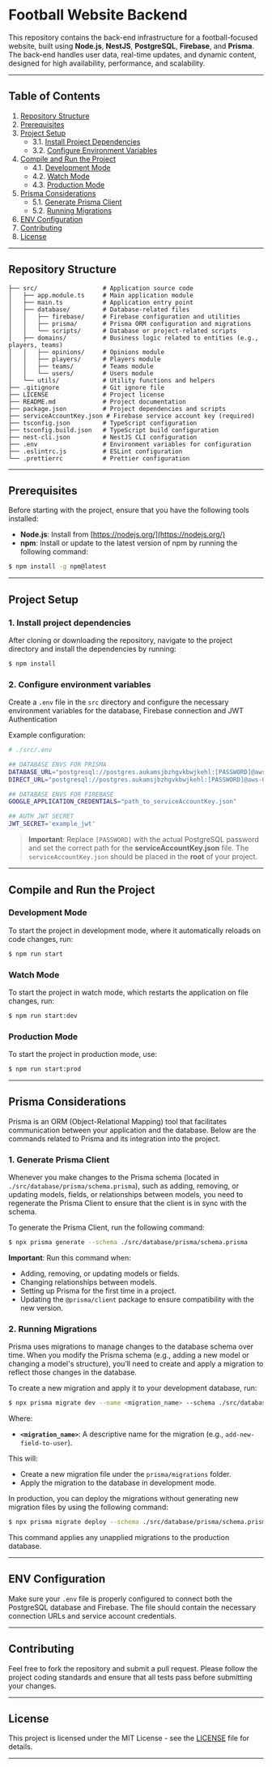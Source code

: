 # Football Website Backend

This repository contains the back-end infrastructure for a football-focused website, built using **Node.js**, **NestJS**, **PostgreSQL**, **Firebase**, and **Prisma**. The back-end handles user data, real-time updates, and dynamic content, designed for high availability, performance, and scalability.

---

## Table of Contents

1. [Repository Structure](#repository-structure)
2. [Prerequisites](#prerequisites)
3. [Project Setup](#project-setup)
    - 3.1. [Install Project Dependencies](#install-project-dependencies)
    - 3.2. [Configure Environment Variables](#configure-environment-variables)
4. [Compile and Run the Project](#compile-and-run-the-project)
    - 4.1. [Development Mode](#development-mode)
    - 4.2. [Watch Mode](#watch-mode)
    - 4.3. [Production Mode](#production-mode)
5. [Prisma Considerations](#prisma-considerations)
    - 5.1. [Generate Prisma Client](#generate-prisma-client)
    - 5.2. [Running Migrations](#running-migrations)
6. [ENV Configuration](#env-configuration)
7. [Contributing](#contributing)
8. [License](#license)

---

## Repository Structure

```plaintext
├── src/                  # Application source code
│   ├── app.module.ts     # Main application module
│   ├── main.ts           # Application entry point
│   ├── database/         # Database-related files
│   │   ├── firebase/     # Firebase configuration and utilities
│   │   ├── prisma/       # Prisma ORM configuration and migrations
│   │   └── scripts/      # Database or project-related scripts
│   ├── domains/          # Business logic related to entities (e.g., players, teams)
│   │   ├── opinions/     # Opinions module
│   │   ├── players/      # Players module
│   │   ├── teams/        # Teams module
│   │   └── users/        # Users module
│   └── utils/            # Utility functions and helpers
├── .gitignore            # Git ignore file
├── LICENSE               # Project license
├── README.md             # Project documentation
├── package.json          # Project dependencies and scripts
├── serviceAccountKey.json # Firebase service account key (required)
├── tsconfig.json         # TypeScript configuration
├── tsconfig.build.json   # TypeScript build configuration
├── nest-cli.json         # NestJS CLI configuration
├── .env                  # Environment variables for configuration
├── .eslintrc.js          # ESLint configuration
└── .prettierrc           # Prettier configuration
```

---

## Prerequisites

Before starting with the project, ensure that you have the following tools installed:

-   **Node.js**: Install from [https://nodejs.org/](https://nodejs.org/)
-   **npm**: Install or update to the latest version of npm by running the following command:

```bash
$ npm install -g npm@latest
```

---

## Project Setup

### 1. Install project dependencies

After cloning or downloading the repository, navigate to the project directory and install the dependencies by running:

```bash
$ npm install
```

### 2. Configure environment variables

Create a `.env` file in the `src` directory and configure the necessary environment variables for the database, Firebase connection and JWT Authentication

Example configuration:

```bash
# ./src/.env

## DATABASE ENVS FOR PRISMA
DATABASE_URL="postgresql://postgres.aukamsjbzhgvkbwjkehl:[PASSWORD]@aws-0-sa-east-1.pooler.supabase.com:6543/postgres?pgbouncer=true"
DIRECT_URL="postgresql://postgres.aukamsjbzhgvkbwjkehl:[PASSWORD]@aws-0-sa-east-1.pooler.supabase.com:5432/postgres"

## DATABASE ENVS FOR FIREBASE
GOOGLE_APPLICATION_CREDENTIALS="path_to_serviceAccountKey.json"

## AUTH JWT SECRET
JWT_SECRET='example_jwt'
```

> **Important**: Replace `[PASSWORD]` with the actual PostgreSQL password and set the correct path for the **serviceAccountKey.json** file. The `serviceAccountKey.json` should be placed in the **root** of your project.

---

## Compile and Run the Project

### Development Mode

To start the project in development mode, where it automatically reloads on code changes, run:

```bash
$ npm run start
```

### Watch Mode

To start the project in watch mode, which restarts the application on file changes, run:

```bash
$ npm run start:dev
```

### Production Mode

To start the project in production mode, use:

```bash
$ npm run start:prod
```

---

## Prisma Considerations

Prisma is an ORM (Object-Relational Mapping) tool that facilitates communication between your application and the database. Below are the commands related to Prisma and its integration into the project.

### 1. **Generate Prisma Client**

Whenever you make changes to the Prisma schema (located in `./src/database/prisma/schema.prisma`), such as adding, removing, or updating models, fields, or relationships between models, you need to regenerate the Prisma Client to ensure that the client is in sync with the schema.

To generate the Prisma Client, run the following command:

```bash
$ npx prisma generate --schema ./src/database/prisma/schema.prisma
```

**Important**: Run this command when:

-   Adding, removing, or updating models or fields.
-   Changing relationships between models.
-   Setting up Prisma for the first time in a project.
-   Updating the `@prisma/client` package to ensure compatibility with the new version.

### 2. **Running Migrations**

Prisma uses migrations to manage changes to the database schema over time. When you modify the Prisma schema (e.g., adding a new model or changing a model's structure), you’ll need to create and apply a migration to reflect those changes in the database.

To create a new migration and apply it to your development database, run:

```bash
$ npx prisma migrate dev --name <migration_name> --schema ./src/database/prisma/schema.prisma
```

Where:

-   **`<migration_name>`**: A descriptive name for the migration (e.g., `add-new-field-to-user`).

This will:

-   Create a new migration file under the `prisma/migrations` folder.
-   Apply the migration to the database in development mode.

In production, you can deploy the migrations without generating new migration files by using the following command:

```bash
$ npx prisma migrate deploy --schema ./src/database/prisma/schema.prisma
```

This command applies any unapplied migrations to the production database.

---

## ENV Configuration

Make sure your `.env` file is properly configured to connect both the PostgreSQL database and Firebase. The file should contain the necessary connection URLs and service account credentials.

---

## Contributing

Feel free to fork the repository and submit a pull request. Please follow the project coding standards and ensure that all tests pass before submitting your changes.

---

## License

This project is licensed under the MIT License - see the [LICENSE](LICENSE) file for details.

---
